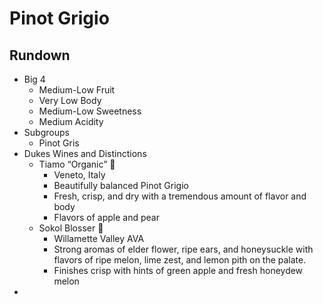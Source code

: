 # Pinot Grigio
## Rundown
- Big 4
	- Medium-Low Fruit
	- Very Low Body
	- Medium-Low Sweetness
	- Medium Acidity
- Subgroups
	- Pinot Gris
- Dukes Wines and Distinctions
	- Tiamo “Organic” 🍷
		- Veneto, Italy
		- Beautifully balanced Pinot Grigio
		- Fresh, crisp, and dry with a tremendous amount of flavor and body
		- Flavors of apple and pear
	- Sokol Blosser 🍾
		- Willamette Valley AVA
		- Strong aromas of elder flower, ripe ears, and honeysuckle with flavors of ripe melon, lime zest, and lemon pith on the palate.
		- Finishes crisp with hints of green apple and fresh honeydew melon
- 